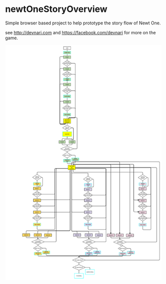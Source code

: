 newtOneStoryOverview
====================
Simple browser based project to help prototype the story flow of Newt One.

see http://devnari.com and https://facebook.com/devnari for more on the game.

![story flow](images/newtOneStoryFlow_0.png)